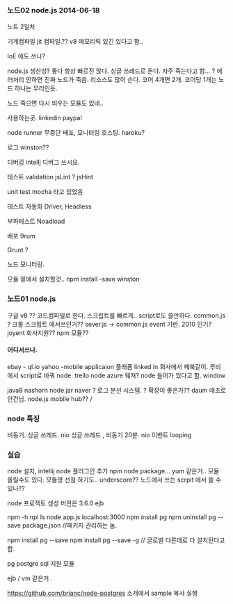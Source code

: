 

### 노드02 node.js 2014-06-18
노트 2일차


기계컴파일 jit 컴파일.??
v8 메모리릭 있긴 있다고 함..

IoE 에도 쓰나?

node.js
생산성?  좋다
항상 빠르진 않다.
싱글 쓰레드로 돈다.
자주 죽는다고 함... ? 에러처리 안하면 진짜 노드가 죽음.
리소스도 많이 슨다. 코어 4개면 2개. 코어당 1개는 노드 하나는 무리인듯.

노드 죽으면 다시 띄우는 모듈도 있네..

사용하는곳.
linkedin
paypal

 node runner  무중단 배포, 모니터링
 호스팅. haroku?

로그 winston??

디버깅  intellj 디버그 쓰시요.

테스트
validation jsLint ? jsHint

unit test  mocha 라고 있었음

테스트 자동화  Driver, Headless

부하테스트 Noadload

배포 9rum

Grunt ?

노드 모니터링.

모듈 밑에서 설치할것..
npm install -save winston

### 노드01 node.js

구글 v8 ??  코드컴파일로 한다.  스크립트를 빠르게.. script로도 쓸만하다.
common.js  ? 크롬 스크립트 에서쓰던거??
sever.js -> common.js
event 기반.
2010 인기? joyent  회사지원??
npm 모듈??

#### 어디서쓰나.
ebay - ql.io
yahoo  -mobile applicaion  플래폼
linked in 회사에서 페북같이.
루비에서 script로 바꿔 node.
trello node
azure  웨져? node 들어가 있다고 함. window

java8 nashorn node.jar
naver ? 로그 분선 시스템.  ? 확장이 좋은가??
daum 애조로 안건님. node.js
mobile hub?? /

### node 특징
비동기. 싱글 쓰레드.
nio
싱글 쓰레드 , 비동기 20분.
nio 이벤트 looping

### 실습
node 설치, intellij node 플러그인 추가
npm  node package... yum 같은거..
모듈 올릴수도 있다. 모듈명 선점 하기도..
underscore??
노드에서 쓰는 scrpit 에서 쓸 수 있나??

node 프로젝트 생성
버젼은 3.6.0
ejb

npm -h
npl ls
node app.js
localhost:3000
npm install pg
npm uninstall pg --save
package.json //패키지 관리하는 놈.

npm install pg --save
npm install pg --save -g // 글로벌 다른데로  다 설치된다고 함.

pg postgre sql 지원 모듈

ejb / vm 같은거 .

https://github.com/brianc/node-postgres
소개에서 sample 복사 실행